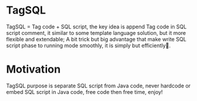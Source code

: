 # TagSQL

TagSQL = Tag code + SQL script, the key idea is append Tag code in SQL script comment, it similar to some template language solution, but it more flexible and extendable;  A bit trick but big advantage  that make write SQL script phase to running mode smoothly, it is simply but efficiently🚀.

# Motivation
TagSQL purpose is separate SQL script from Java code, never hardcode or embed SQL script in Java code, free code then free time,  enjoy!
